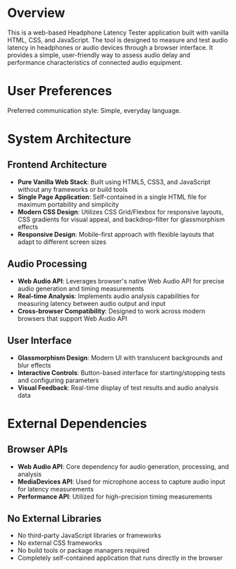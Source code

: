 # Overview

This is a web-based Headphone Latency Tester application built with vanilla HTML, CSS, and JavaScript. The tool is designed to measure and test audio latency in headphones or audio devices through a browser interface. It provides a simple, user-friendly way to assess audio delay and performance characteristics of connected audio equipment.

# User Preferences

Preferred communication style: Simple, everyday language.

# System Architecture

## Frontend Architecture
- **Pure Vanilla Web Stack**: Built using HTML5, CSS3, and JavaScript without any frameworks or build tools
- **Single Page Application**: Self-contained in a single HTML file for maximum portability and simplicity
- **Modern CSS Design**: Utilizes CSS Grid/Flexbox for responsive layouts, CSS gradients for visual appeal, and backdrop-filter for glassmorphism effects
- **Responsive Design**: Mobile-first approach with flexible layouts that adapt to different screen sizes

## Audio Processing
- **Web Audio API**: Leverages browser's native Web Audio API for precise audio generation and timing measurements
- **Real-time Analysis**: Implements audio analysis capabilities for measuring latency between audio output and input
- **Cross-browser Compatibility**: Designed to work across modern browsers that support Web Audio API

## User Interface
- **Glassmorphism Design**: Modern UI with translucent backgrounds and blur effects
- **Interactive Controls**: Button-based interface for starting/stopping tests and configuring parameters
- **Visual Feedback**: Real-time display of test results and audio analysis data

# External Dependencies

## Browser APIs
- **Web Audio API**: Core dependency for audio generation, processing, and analysis
- **MediaDevices API**: Used for microphone access to capture audio input for latency measurements
- **Performance API**: Utilized for high-precision timing measurements

## No External Libraries
- No third-party JavaScript libraries or frameworks
- No external CSS frameworks
- No build tools or package managers required
- Completely self-contained application that runs directly in the browser